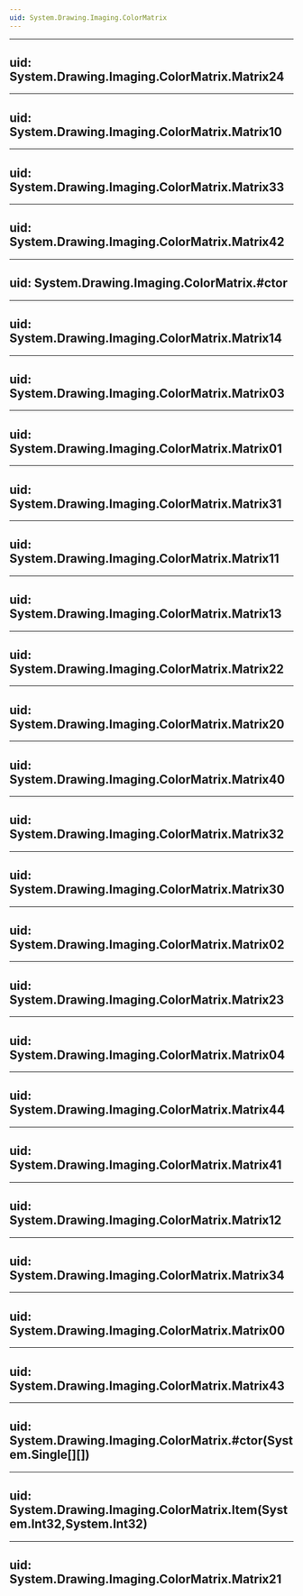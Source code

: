 ```yaml
---
uid: System.Drawing.Imaging.ColorMatrix
---
```


---
uid: System.Drawing.Imaging.ColorMatrix.Matrix24
---

---
uid: System.Drawing.Imaging.ColorMatrix.Matrix10
---

---
uid: System.Drawing.Imaging.ColorMatrix.Matrix33
---

---
uid: System.Drawing.Imaging.ColorMatrix.Matrix42
---

---
uid: System.Drawing.Imaging.ColorMatrix.#ctor
---

---
uid: System.Drawing.Imaging.ColorMatrix.Matrix14
---

---
uid: System.Drawing.Imaging.ColorMatrix.Matrix03
---

---
uid: System.Drawing.Imaging.ColorMatrix.Matrix01
---

---
uid: System.Drawing.Imaging.ColorMatrix.Matrix31
---

---
uid: System.Drawing.Imaging.ColorMatrix.Matrix11
---

---
uid: System.Drawing.Imaging.ColorMatrix.Matrix13
---

---
uid: System.Drawing.Imaging.ColorMatrix.Matrix22
---

---
uid: System.Drawing.Imaging.ColorMatrix.Matrix20
---

---
uid: System.Drawing.Imaging.ColorMatrix.Matrix40
---

---
uid: System.Drawing.Imaging.ColorMatrix.Matrix32
---

---
uid: System.Drawing.Imaging.ColorMatrix.Matrix30
---

---
uid: System.Drawing.Imaging.ColorMatrix.Matrix02
---

---
uid: System.Drawing.Imaging.ColorMatrix.Matrix23
---

---
uid: System.Drawing.Imaging.ColorMatrix.Matrix04
---

---
uid: System.Drawing.Imaging.ColorMatrix.Matrix44
---

---
uid: System.Drawing.Imaging.ColorMatrix.Matrix41
---

---
uid: System.Drawing.Imaging.ColorMatrix.Matrix12
---

---
uid: System.Drawing.Imaging.ColorMatrix.Matrix34
---

---
uid: System.Drawing.Imaging.ColorMatrix.Matrix00
---

---
uid: System.Drawing.Imaging.ColorMatrix.Matrix43
---

---
uid: System.Drawing.Imaging.ColorMatrix.#ctor(System.Single[][])
---

---
uid: System.Drawing.Imaging.ColorMatrix.Item(System.Int32,System.Int32)
---

---
uid: System.Drawing.Imaging.ColorMatrix.Matrix21
---
